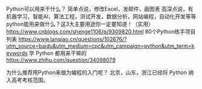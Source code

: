 Python可以用来干什么？
简单点说，修改Excel，发邮件，画图表
高深点说，有机器学习，智能AI，算法工程，测试开发，数据分析，网站编程，自动化开发等等
python能用来做什么？这3大主要用途你一定要知道！（实用） https://www.cnblogs.com/shenge1106/p/9309820.html
80个Python练手项目列表 https://www.lanqiao.cn/questions/102676/?utm_source=baidu&utm_medium=cpc&utm_campaign=python&utm_term=keywords
学 Python 都用来干嘛的 https://www.zhihu.com/question/34098079

为什么推荐用Python来做为编程的入门呢？
北京，山东，浙江已经将 Python 纳入高考考核范围。